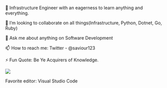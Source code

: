 🔭 Infrastructure Engineer with an eagerness to learn anything and everything.

👯 I’m looking to collaborate on all things(Infrastructure, Python, Dotnet, Go, Ruby)

💬 Ask me about anything on Software Development

📫 How to reach me: Twitter - @saviour123

⚡ Fun Quote: Be Ye Acquirers of Knowledge.

<img src="https://github-readme-stats.vercel.app/api?username=saviour123&&show_icons=true&title_color=ffffff&icon_color=ffffff&text_color=daf7dc&bg_color=0a7ea1" />

Favorite editor: Visual Studio Code 

